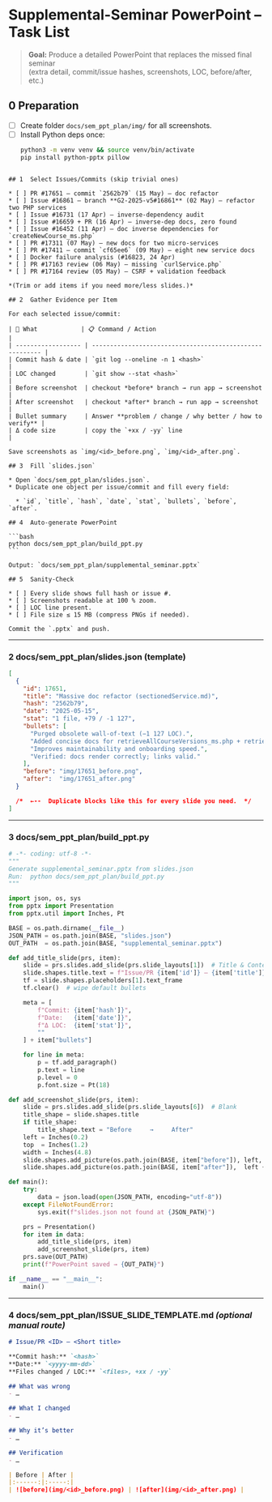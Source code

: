 # Supplemental-Seminar PowerPoint – Task List

> **Goal:** Produce a detailed PowerPoint that replaces the missed final seminar  
> (extra detail, commit/issue hashes, screenshots, LOC, before/after, etc.)

## 0  Preparation
- [ ] Create folder `docs/sem_ppt_plan/img/` for all screenshots.
- [ ] Install Python deps once:  
  ```bash
  python3 -m venv venv && source venv/bin/activate
  pip install python-pptx pillow
````

## 1  Select Issues/Commits (skip trivial ones)

* [ ] PR #17651 — commit `2562b79` (15 May) – doc refactor
* [ ] Issue #16861 — branch **G2-2025-v5#16861** (02 May) – refactor two PHP services
* [ ] Issue #16731 (17 Apr) – inverse-dependency audit
* [ ] Issue #16659 + PR (16 Apr) – inverse-dep docs, zero found
* [ ] Issue #16452 (11 Apr) – doc inverse dependencies for `createNewCourse_ms.php`
* [ ] PR #17311 (07 May) – new docs for two micro-services
* [ ] PR #17411 — commit `cf65ee6` (09 May) – eight new service docs
* [ ] Docker failure analysis (#16823, 24 Apr)
* [ ] PR #17163 review (06 May) – missing `curlService.php`
* [ ] PR #17164 review (05 May) – CSRF + validation feedback

*(Trim or add items if you need more/less slides.)*

## 2  Gather Evidence per Item

For each selected issue/commit:

| 📄 What            | 📋 Command / Action                                      |
| ------------------ | -------------------------------------------------------- |
| Commit hash & date | `git log --oneline -n 1 <hash>`                          |
| LOC changed        | `git show --stat <hash>`                                 |
| Before screenshot  | checkout *before* branch → run app → screenshot          |
| After screenshot   | checkout *after* branch → run app → screenshot           |
| Bullet summary     | Answer **problem / change / why better / how to verify** |
| Δ code size        | copy the `+xx / -yy` line                                |

Save screenshots as `img/<id>_before.png`, `img/<id>_after.png`.

## 3  Fill `slides.json`

* Open `docs/sem_ppt_plan/slides.json`.
* Duplicate one object per issue/commit and fill every field:

  * `id`, `title`, `hash`, `date`, `stat`, `bullets`, `before`, `after`.

## 4  Auto-generate PowerPoint

```bash
python docs/sem_ppt_plan/build_ppt.py
```

Output: `docs/sem_ppt_plan/supplemental_seminar.pptx`

## 5  Sanity-Check

* [ ] Every slide shows full hash or issue #.
* [ ] Screenshots readable at 100 % zoom.
* [ ] LOC line present.
* [ ] File size ≤ 15 MB (compress PNGs if needed).

Commit the `.pptx` and push.

````

---

### 2  docs/sem_ppt_plan/slides.json (template)
```json
[
  {
    "id": 17651,
    "title": "Massive doc refactor (sectionedService.md)",
    "hash": "2562b79",
    "date": "2025-05-15",
    "stat": "1 file, +79 / -1 127",
    "bullets": [
      "Purged obsolete wall-of-text (−1 127 LOC).",
      "Added concise docs for retrieveAllCourseVersions_ms.php + retrieveSectionedService_ms.php.",
      "Improves maintainability and onboarding speed.",
      "Verified: docs render correctly; links valid."
    ],
    "before": "img/17651_before.png",
    "after":  "img/17651_after.png"
  }

  /*  ←--  Duplicate blocks like this for every slide you need.  */
]
````

---

### 3  docs/sem\_ppt\_plan/build\_ppt.py

```python
# -*- coding: utf-8 -*-
"""
Generate supplemental_seminar.pptx from slides.json
Run:  python docs/sem_ppt_plan/build_ppt.py
"""

import json, os, sys
from pptx import Presentation
from pptx.util import Inches, Pt

BASE = os.path.dirname(__file__)
JSON_PATH = os.path.join(BASE, "slides.json")
OUT_PATH  = os.path.join(BASE, "supplemental_seminar.pptx")

def add_title_slide(prs, item):
    slide = prs.slides.add_slide(prs.slide_layouts[1])  # Title & Content
    slide.shapes.title.text = f"Issue/PR {item['id']} – {item['title']}"
    tf = slide.shapes.placeholders[1].text_frame
    tf.clear()  # wipe default bullets

    meta = [
        f"Commit: {item['hash']}",
        f"Date:   {item['date']}",
        f"Δ LOC:  {item['stat']}",
        ""
    ] + item["bullets"]

    for line in meta:
        p = tf.add_paragraph()
        p.text = line
        p.level = 0
        p.font.size = Pt(18)

def add_screenshot_slide(prs, item):
    slide = prs.slides.add_slide(prs.slide_layouts[6])  # Blank
    title_shape = slide.shapes.title
    if title_shape:
        title_shape.text = "Before     →     After"
    left = Inches(0.2)
    top  = Inches(1.2)
    width = Inches(4.8)
    slide.shapes.add_picture(os.path.join(BASE, item["before"]), left, top, width=width)
    slide.shapes.add_picture(os.path.join(BASE, item["after"]),  left + Inches(5.1), top, width=width)

def main():
    try:
        data = json.load(open(JSON_PATH, encoding="utf-8"))
    except FileNotFoundError:
        sys.exit(f"slides.json not found at {JSON_PATH}")

    prs = Presentation()
    for item in data:
        add_title_slide(prs, item)
        add_screenshot_slide(prs, item)
    prs.save(OUT_PATH)
    print(f"PowerPoint saved → {OUT_PATH}")

if __name__ == "__main__":
    main()
```

---

### 4  docs/sem\_ppt\_plan/ISSUE\_SLIDE\_TEMPLATE.md  *(optional manual route)*

```markdown
# Issue/PR <ID> – <Short title>

**Commit hash:** `<hash>`  
**Date:** `<yyyy-mm-dd>`  
**Files changed / LOC:** `<files>, +xx / -yy`

## What was wrong
- …

## What I changed
- …

## Why it’s better
- …

## Verification
- …

| Before | After |
|:------:|:-----:|
| ![before](img/<id>_before.png) | ![after](img/<id>_after.png) |
```